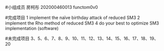 
#小组成员
房柯彤 202000460013 functom0v0


#完成项目
1 implement the naïve birthday attack of reduced SM3
2 implement the Rho method of reduced SM3
4 do your best to optimize SM3 implementation (software)

#未完成项目
3、5、6、7、8、9、10、11、12、13、14、15、16、17、18、19、20
